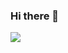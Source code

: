 ### Hi there 👋

<a href="[버튼을 눌렀을 때 이동할 링크](https://www.instagram.com/xxmin_0/)" target="_blank"><img src="https://img.shields.io/badge/Instagram-E4405F?style=for-the-badge&logo=instagram&logoColor=white">


